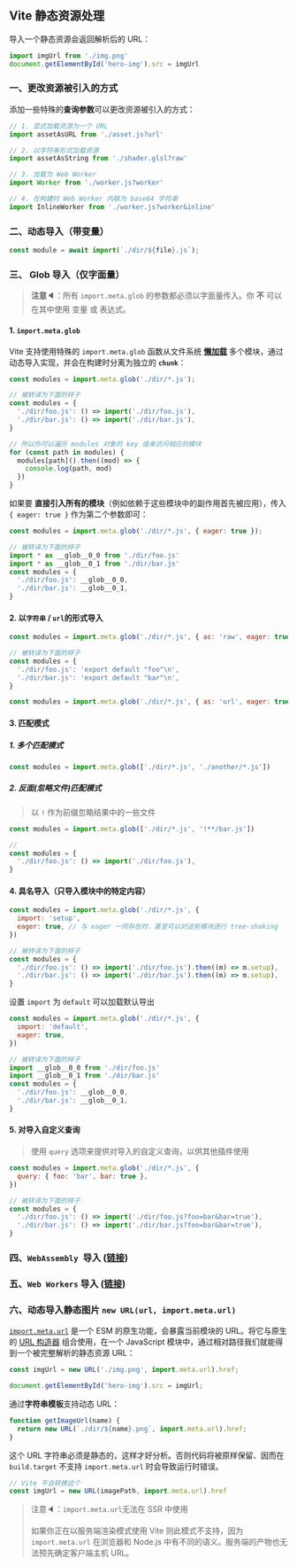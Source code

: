 ## Vite 静态资源处理

导入一个静态资源会返回解析后的 URL：

```js
import imgUrl from './img.png'
document.getElementById('hero-img').src = imgUrl
```

### 一、更改资源被引入的方式

添加一些特殊的**查询参数**可以更改资源被引入的方式：

```js
// 1. 显式加载资源为一个 URL
import assetAsURL from './asset.js?url'

// 2. 以字符串形式加载资源
import assetAsString from './shader.glsl?raw'

// 3. 加载为 Web Worker
import Worker from './worker.js?worker'

// 4. 在构建时 Web Worker 内联为 base64 字符串
import InlineWorker from './worker.js?worker&inline'

```

### 二、动态导入（带变量）

```js
const module = await import(`./dir/${file}.js`);
```

### 三、 Glob 导入（仅字面量）

> **注意🔈**：所有 `import.meta.glob` 的参数都必须以字面量传入。你 **不** 可以在其中使用 变量 或 表达式。

#### 1. `import.meta.glob`

Vite 支持使用特殊的 `import.meta.glob` 函数从文件系统 <u>**懒加载**</u> 多个模块，通过动态导入实现，并会在构建时分离为独立的 **`chunk`**：

```js
const modules = import.meta.glob('./dir/*.js');

// 被转译为下面的样子
const modules = {
  './dir/foo.js': () => import('./dir/foo.js'),
  './dir/bar.js': () => import('./dir/bar.js'),
}

// 所以你可以遍历 modules 对象的 key 值来访问相应的模块
for (const path in modules) {
  modules[path]().then((mod) => {
    console.log(path, mod)
  })
}
```

如果要 **直接引入所有的模块**（例如依赖于这些模块中的副作用首先被应用），传入 `{ eager: true }` 作为第二个参数即可：

```js
const modules = import.meta.glob('./dir/*.js', { eager: true });

// 被转译为下面的样子
import * as __glob__0_0 from './dir/foo.js'
import * as __glob__0_1 from './dir/bar.js'
const modules = {
  './dir/foo.js': __glob__0_0,
  './dir/bar.js': __glob__0_1,
}
```

#### 2. 以`字符串` / `url`的形式导入

```js
const modules = import.meta.glob('./dir/*.js', { as: 'raw', eager: true })

// 被转译为下面的样子
const modules = {
  './dir/foo.js': 'export default "foo"\n',
  './dir/bar.js': 'export default "bar"\n',
}
```

```js
const modules = import.meta.glob('./dir/*.js', { as: 'url', eager: true })
```

#### 3. 匹配模式

##### 1. 多个匹配模式

```js
const modules = import.meta.glob(['./dir/*.js', './another/*.js'])
```

##### 2. 反面(忽略文件)匹配模式

> 以 `!` 作为前缀忽略结果中的一些文件

```js
const modules = import.meta.glob(['./dir/*.js', '!**/bar.js'])

// 
const modules = {
  './dir/foo.js': () => import('./dir/foo.js'),
}
```

#### 4. 具名导入（只导入模块中的特定内容）

```js
const modules = import.meta.glob('./dir/*.js', {
  import: 'setup',
  eager: true, // 与 eager 一同存在时，甚至可以对这些模块进行 tree-shaking
})

// 被转译为下面的样子
const modules = {
  './dir/foo.js': () => import('./dir/foo.js').then((m) => m.setup),
  './dir/bar.js': () => import('./dir/bar.js').then((m) => m.setup),
}
```

设置 `import` 为 `default` 可以加载默认导出

```js
const modules = import.meta.glob('./dir/*.js', {
  import: 'default',
  eager: true,
})

// 被转译为下面的样子
import __glob__0_0 from './dir/foo.js'
import __glob__0_1 from './dir/bar.js'
const modules = {
  './dir/foo.js': __glob__0_0,
  './dir/bar.js': __glob__0_1,
}
```

#### 5. 对导入自定义查询

> 使用 `query` 选项来提供对导入的自定义查询，以供其他插件使用

```js
const modules = import.meta.glob('./dir/*.js', {
  query: { foo: 'bar', bar: true },
})

// 被转译为下面的样子
const modules = {
  './dir/foo.js': () => import('./dir/foo.js?foo=bar&bar=true'),
  './dir/bar.js': () => import('./dir/bar.js?foo=bar&bar=true'),
}
```

### 四、`WebAssembly `导入 ([链接](https://cn.vitejs.dev/guide/features.html#webassembly))

### 五、`Web Workers` 导入 ([链接](https://cn.vitejs.dev/guide/features.html#web-workers))

### 六、动态导入静态图片 `new URL(url, import.meta.url)`

[`import.meta.url`](https://developer.mozilla.org/en-US/docs/Web/JavaScript/Reference/Statements/import.meta) 是一个 ESM 的原生功能，会暴露当前模块的 URL。将它与原生的 [URL 构造器](https://developer.mozilla.org/en-US/docs/Web/API/URL) 组合使用，在一个 JavaScript 模块中，通过相对路径我们就能得到一个被完整解析的静态资源 URL：

```js
const imgUrl = new URL('./img.png', import.meta.url).href;

document.getElementById('hero-img').src = imgUrl;
```

通过**字符串模板**支持动态 URL：

```js
function getImageUrl(name) {
  return new URL(`./dir/${name}.png`, import.meta.url).href;
}
```

这个 URL 字符串必须是静态的，这样才好分析。否则代码将被原样保留、因而在 `build.target` 不支持 `import.meta.url` 时会导致运行时错误。

```js
// Vite 不会转换这个
const imgUrl = new URL(imagePath, import.meta.url).href
```

> 注意🔈：`import.meta.url`无法在 SSR 中使用
>
> 如果你正在以服务端渲染模式使用 Vite 则此模式不支持，因为 `import.meta.url` 在浏览器和 Node.js 中有不同的语义。服务端的产物也无法预先确定客户端主机 URL。
